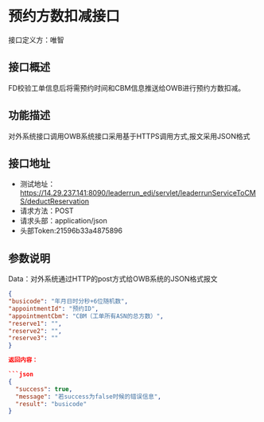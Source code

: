 # 预约方数扣减接口

接口定义方：唯智

## 接口概述

  FD校验工单信息后将需预约时间和CBM信息推送给OWB进行预约方数扣减。

## 功能描述

  对外系统接口调用OWB系统接口采用基于HTTPS调用方式,报文采用JSON格式
  
## 接口地址  
  
  * 测试地址：https://14.29.237.141:8090/leaderrun_edi/servlet/leaderrunServiceToCMS/deductReservation  
  * 请求方法：POST
  * 请求头部：application/json
  * 头部Token:21596b33a4875896
  
## 参数说明
  
  Data：对外系统通过HTTP的post方式给OWB系统的JSON格式报文
  
  ```json
{
  "busicode": "年月日时分秒+6位随机数",   
  "appointmentId": "预约ID",
  "appointmentCbm": "CBM（工单所有ASN的总方数）",
  "reserve1": "",
  "reserve2": "",
  "reserve3": ""	
}

返回内容：

```json
{
    "success": true,
    "message": "若success为false时候的错误信息",
    "result": "busicode"
}
```
